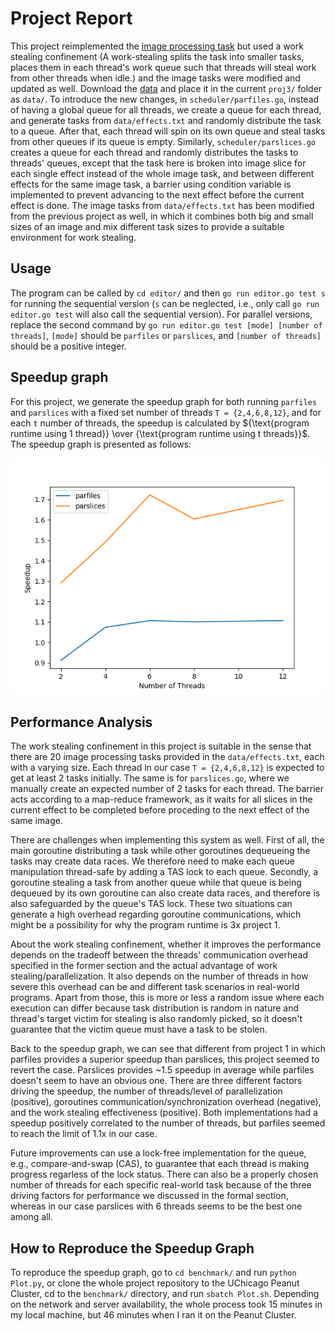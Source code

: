 # Project Report

This project reimplemented the [image processing task](../proj1/README.md) but used a work stealing confinement (A work-stealing splits the task into smaller tasks, places them in each thread's work queue such that threads will steal work from other threads when idle.) and the image tasks were modified and updated as well. Download the [data](https://www.dropbox.com/scl/fo/i7o50nu53gbeu2p6cv2ac/h?rlkey=jzr5duh8z7rjq0ccndhn53rnw&dl=0) and place it in the current `proj3/` folder as `data/`. To introduce the new changes, in `scheduler/parfiles.go`, instead of having a global queue for all threads, we create a queue for each thread, and generate tasks from `data/effects.txt` and randomly distribute the task to a queue. After that, each thread will spin on its own queue and steal tasks from other queues if its queue is empty. Similarly, `scheduler/parslices.go` creates a queue for each thread and randomly distributes the tasks to threads' queues, except that the task here is broken into image slice for each single effect instead of the whole image task, and between different effects for the same image task, a barrier using condition variable is implemented to prevent advancing to the next effect before the current effect is done. The image tasks from `data/effects.txt` has been modified from the previous project as well, in which it combines both big and small sizes of an image and mix different task sizes to provide a suitable environment for work stealing.

## Usage

The program can be called by `cd editor/` and then `go run editor.go test s` for running the sequential version (`s` can be neglected, i.e., only call `go run editor.go test` will also call the sequential version). For parallel versions, replace the second command by `go run editor.go test [mode] [number of threads]`, `[mode]` should be `parfiles` or `parslices`, and `[number of threads]` should be a positive integer.

## Speedup graph

For this project, we generate the speedup graph for both running `parfiles` and `parslices` with a fixed set number of threads `T = {2,4,6,8,12}`, and for each `t` number of threads, the speedup is calculated by ${\text{program runtime using 1 thread}} \over {\text{program runtime using t threads}}$. The speedup graph is presented as follows:

![speedup graph](./speedup-image.png)

## Performance Analysis

The work stealing confinement in this project is suitable in the sense that there are 20 image processing tasks provided in the `data/effects.txt`, each with a varying size. Each thread in our case `T = {2,4,6,8,12}` is expected to get at least 2 tasks initially. The same is for `parslices.go`, where we manually create an expected number of 2 tasks for each thread. The barrier acts according to a map-reduce framework, as it waits for all slices in the current effect to be completed before proceding to the next effect of the same image.

There are challenges when implementing this system as well. First of all, the main goroutine distributing a task while other goroutines dequeueing the tasks may create data races. We therefore need to make each queue manipulation thread-safe by adding a TAS lock to each queue. Secondly, a goroutine stealing a task from another queue while that queue is being dequeued by its own goroutine can also create data races, and therefore is also safeguarded by the queue's TAS lock. These two situations can generate a high overhead regarding goroutine communications, which might be a possibility for why the program runtime is 3x project 1.

About the work stealing confinement, whether it improves the performance depends on the tradeoff between the threads' communication overhead specified in the former section and the actual advantage of work stealing/parallelization. It also depends on the number of threads in how severe this overhead can be and different task scenarios in real-world programs. Apart from those, this is more or less a random issue where each execution can differ because task distribution is random in nature and thread's target victim for stealing is also randomly picked, so it doesn't guarantee that the victim queue must have a task to be stolen.

Back to the speedup graph, we can see that different from project 1 in which parfiles provides a superior speedup than parslices, this project seemed to revert the case. Parslices provides ~1.5 speedup in average while parfiles doesn't seem to have an obvious one. There are three different factors driving the speedup, the number of threads/level of parallelization (positive), goroutines communication/synchronization overhead (negative), and the work stealing effectiveness (positive). Both implementations had a speedup positively correlated to the number of threads, but parfiles seemed to reach the limit of 1.1x in our case.

Future improvements can use a lock-free implementation for the queue, e.g., compare-and-swap (CAS), to guarantee that each thread is making progress regarless of the lock status. There can also be a properly chosen number of threads for each specific real-world task because of the three driving factors for performance we discussed in the formal section, whereas in our case parslices with 6 threads seems to be the best one among all.

## How to Reproduce the Speedup Graph

To reproduce the speedup graph, go to `cd benchmark/` and run `python Plot.py`, or clone the whole project repository to the UChicago Peanut Cluster, cd to the `benchmark/` directory, and run `sbatch Plot.sh`. Depending on the network and server availability, the whole process took 15 minutes in my local machine, but 46 minutes when I ran it on the Peanut Cluster.
